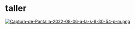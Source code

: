# taller
[![Captura-de-Pantalla-2022-08-06-a-la-s-8-30-54-p-m.png](https://i.postimg.cc/hjjRjLRw/Captura-de-Pantalla-2022-08-06-a-la-s-8-30-54-p-m.png)](https://postimg.cc/06LBXJQd)
